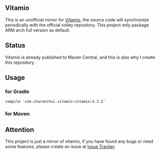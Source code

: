 Vitamio
---

This is an unofficial mirror for [Vitamio](https://www.vitamio.org/), the source code will synchronize periodically with the official volley repository.
This project only package ARM arch full version as default. 

## Status

Vitamio is already published to Maven Central, and this is also why I create this repository.

## Usage

### for Gradle
```
compile 'com.charonchui.vitamio:vitamio:4.2.2'
```
### for Maven

## Attention  

This project is just a mirror of vitamio, if you have found any bugs or need some features, please create an issue at [Issue Tracker](https://github.com/yixia/VitamioBundle/issues).


